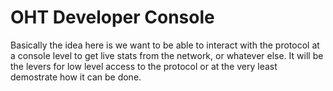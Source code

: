 # OHT Developer Console
Basically the idea here is we want to be able to interact with the protocol
at a console level to get live stats from the network, or whatever else. 
It will be the levers for low level access to the protocol or at the very 
least demostrate how it can be done.
